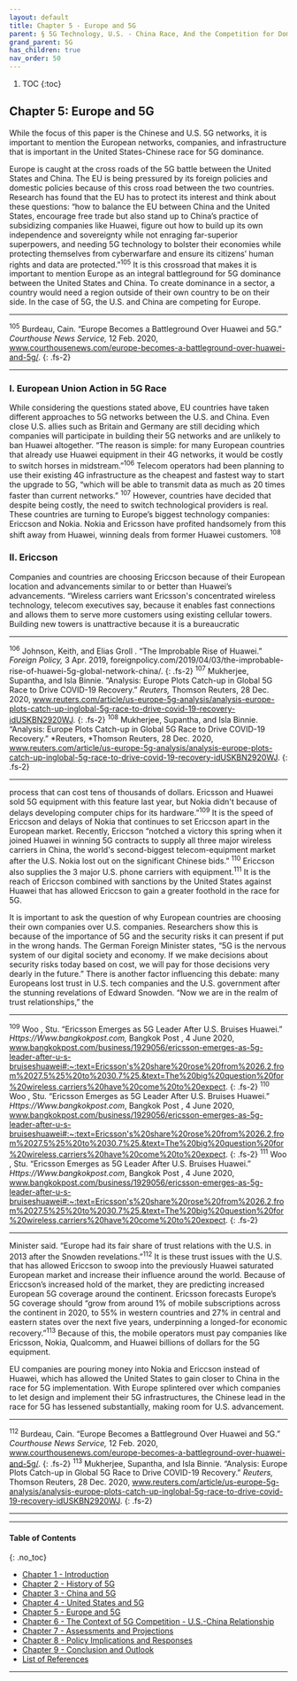 ```yaml
---
layout: default
title: Chapter 5 - Europe and 5G    
parent: § 5G Technology, U.S. - China Race, And the Competition for Dominance 
grand_parent: 5G 
has_children: true
nav_order: 50
---
```

<style>
.dont-break-out {
  /* These are technically the same, but use both */
  overflow-wrap: break-word;
  word-wrap: break-word;

     -ms-word-break: break-all;
  /* This is the dangerous one in WebKit, as it breaks things wherever */
  word-break: break-all;
  /* Instead use this non-standard one: */
  word-break: break-word;
}

.youtube-container {
    position: relative;
    width: 100%;
    height: 0;
    padding-bottom: 56.25%;
}
.youtube-video {
    position: absolute;
    top: 0;
    left: 0;
    width: 100%;
    height: 100%;
}

</style>

<div class="dont-break-out" markdown="1">

1. TOC
{:toc}

## Chapter 5: Europe and 5G
While the focus of this paper is the Chinese and U.S. 5G networks, it is important to mention the European networks, companies, and infrastructure that is important in the United States-Chinese race for 5G dominance. 

Europe is caught at the cross roads of the 5G battle between the United States and China. The EU is being pressured by its foreign policies and domestic policies because of this cross road between the two countries. Research has found that the EU has to protect its interest and think about these questions: “how to balance the EU between China and the United States, encourage free trade but also stand up to China’s practice of subsidizing companies like Huawei, figure out how to build up its own independence and sovereignty while not enraging far-superior superpowers, and needing 5G technology to bolster their economies while protecting themselves from cyberwarfare and ensure its citizens’ human rights and data are protected.”<sup>105</sup> It is this crossroad that makes it is important to mention Europe as an integral battleground for 5G dominance between the United States and China. To create dominance in a sector, a country would need a region outside of their own country to be on their side. In the case of 5G, the U.S. and China are competing for Europe.

***
<sup>105</sup> Burdeau, Cain. “Europe Becomes a Battleground Over Huawei and 5G.” *Courthouse News Service,* 12 Feb. 2020, www.courthousenews.com/europe-becomes-a-battleground-over-huawei-and-5g/. 
{: .fs-2}
***

### I. European Union Action in 5G Race
While considering the questions stated above, EU countries have taken different approaches to 5G networks between the U.S. and China. Even close U.S. allies such as Britain and Germany are still deciding which companies will participate in building their 5G networks and are unlikely to ban Huawei altogether. “The reason is simple: for many European countries that already use Huawei equipment in their 4G networks, it would be costly to switch horses in midstream.”<sup>106</sup> Telecom operators had been planning to use their existing 4G infrastructure as the cheapest and fastest way to start the upgrade to 5G, “which will be able to transmit data as much as 20 times faster than current networks.” <sup>107</sup> However, countries have decided that despite being costly, the need to switch technological providers is real. These countries are turning to Europe’s biggest technology companies: Ericcson and Nokia. Nokia and Ericsson have profited handsomely from this shift away from Huawei, winning deals from former Huawei customers. <sup>108</sup>

### II. Ericcson 
Companies and countries are choosing Ericcson because of their European location and advancements similar to or better than Huawei’s advancements. “Wireless carriers want Ericsson's concentrated wireless technology, telecom executives say, because it enables fast connections and allows them to serve more customers using existing cellular towers. Building new towers is unattractive because it is a bureaucratic

***
<sup>106</sup> Johnson, Keith, and Elias Groll . “The Improbable Rise of Huawei.” *Foreign Policy,* 3 Apr. 2019, foreignpolicy.com/2019/04/03/the-improbable-rise-of-huawei-5g-global-network-china/. 
{: .fs-2}
<sup>107</sup> Mukherjee, Supantha, and Isla Binnie. “Analysis: Europe Plots Catch-up in Global 5G Race to Drive COVID-19 Recovery.” *Reuters,* Thomson Reuters, 28 Dec. 2020, www.reuters.com/article/us-europe-5g-analysis/analysis-europe-plots-catch-up-inglobal-5g-race-to-drive-covid-19-recovery-idUSKBN2920WJ. 
{: .fs-2}
<sup>108</sup> Mukherjee, Supantha, and Isla Binnie. “Analysis: Europe Plots Catch-up in Global 5G Race to Drive COVID-19 Recovery.” *Reuters, *Thomson Reuters, 28 Dec. 2020, www.reuters.com/article/us-europe-5g-analysis/analysis-europe-plots-catch-up-inglobal-5g-race-to-drive-covid-19-recovery-idUSKBN2920WJ.
{: .fs-2}
***

process that can cost tens of thousands of dollars. Ericsson and Huawei sold 5G equipment with this feature last year, but Nokia didn't because of delays developing computer chips for its hardware.”<sup>109</sup> It is the speed of Ericcson and delays of Nokia that continues to set Ericcson apart in the European market. Recently, Ericcson “notched a victory this spring when it joined Huawei in winning 5G contracts to supply all three major wireless carriers in China, the world's second-biggest telecom-equipment market after the U.S. Nokia lost out on the significant Chinese bids.” <sup>110</sup> Ericcson also supplies the 3 major U.S. phone carriers with equipment.<sup>111</sup> It is the reach of Ericcson combined with sanctions by the United States against Huawei that has allowed Ericcson to gain a greater foothold in the race for 5G. 

It is important to ask the question of why European countries are choosing their own companies over U.S. companies. Researchers show this is because of the importance of 5G and the security risks it can present if put in the wrong hands. The German Foreign Minister states, “5G is the nervous system of our digital society and economy. If we make decisions about security risks today based on cost, we will pay for those decisions very dearly in the future.” There is another factor influencing this debate: many Europeans lost trust in U.S. tech companies and the U.S. government after the stunning revelations of Edward Snowden. “Now we are in the realm of trust relationships,” the

***
<sup>109</sup> Woo , Stu. “Ericsson Emerges as 5G Leader After U.S. Bruises Huawei.” *Https://Www.bangkokpost.com,* Bangkok Post , 4 June 2020, www.bangkokpost.com/business/1929056/ericsson-emerges-as-5g-leader-after-u-s-bruiseshuawei#:~:text=Ericsson's%20share%20rose%20from%2026.2,from%2027.5%25%20to%2030.7%25.&text=The%20big%20question%20for%20wireless,carriers%20have%20come%20to%20expect. 
{: .fs-2}
<sup>110</sup> Woo , Stu. “Ericsson Emerges as 5G Leader After U.S. Bruises Huawei.” *Https://Www.bangkokpost.com*, Bangkok Post , 4 June 2020, www.bangkokpost.com/business/1929056/ericsson-emerges-as-5g-leader-after-u-s-bruiseshuawei#:~:text=Ericsson's%20share%20rose%20from%2026.2,from%2027.5%25%20to%2030.7%25.&text=The%20big%20question%20for%20wireless,carriers%20have%20come%20to%20expect. 
{: .fs-2}
<sup>111</sup> Woo , Stu. “Ericsson Emerges as 5G Leader After U.S. Bruises Huawei.” *Https://Www.bangkokpost.com*, Bangkok Post , 4 June 2020, www.bangkokpost.com/business/1929056/ericsson-emerges-as-5g-leader-after-u-s-bruiseshuawei#:~:text=Ericsson's%20share%20rose%20from%2026.2,from%2027.5%25%20to%2030.7%25.&text=The%20big%20question%20for%20wireless,carriers%20have%20come%20to%20expect.
{: .fs-2}
***


Minister said. “Europe had its fair share of trust relations with the U.S. in 2013 after the Snowden revelations.”<sup>112</sup> It is these trust issues with the U.S. that has allowed Ericcson to swoop into the previously Huawei saturated European market and increase their influence around the world. Because of Ericcson’s increased hold of the market, they are predicting increased European 5G coverage around the continent. Ericsson forecasts Europe’s 5G coverage should “grow from around 1% of mobile subscriptions across the continent in 2020, to 55% in western countries and 27% in central and eastern states over the next five years, underpinning a longed-for economic recovery.”<sup>113</sup> Because of this, the mobile operators must pay companies like Ericsson, Nokia, Qualcomm, and Huawei billions of dollars for the 5G equipment.

EU companies are pouring money into Nokia and Ericcson instead of Huawei, which has allowed the United States to gain closer to China in the race for 5G implementation. With Europe splintered over which companies to let design and implement their 5G infrastructures, the Chinese lead in the race for 5G has lessened substantially, making room for U.S. advancement.

***
<sup>112</sup> Burdeau, Cain. “Europe Becomes a Battleground Over Huawei and 5G.” *Courthouse News Service,* 12 Feb. 2020, www.courthousenews.com/europe-becomes-a-battleground-over-huawei-and-5g/.
{: .fs-2}
<sup>113</sup> Mukherjee, Supantha, and Isla Binnie. “Analysis: Europe Plots Catch-up in Global 5G Race to Drive COVID-19 Recovery.” *Reuters,* Thomson Reuters, 28 Dec. 2020, www.reuters.com/article/us-europe-5g-analysis/analysis-europe-plots-catch-up-inglobal-5g-race-to-drive-covid-19-recovery-idUSKBN2920WJ.
{: .fs-2}
***

***

#### Table of Contents
{: .no_toc}

<ul><li> <a href="/docs/5G/5g-technology-us-china-race-and-the-competition-for-dominan-1/">Chapter 1 - Introduction</a></li><li> <a href="/docs/5G/5g-technology-us-china-race-and-the-competition-for-dominan-2/">Chapter 2 - History of 5G</a></li><li> <a href="/docs/5G/5g-technology-us-china-race-and-the-competition-for-dominan-3/">Chapter 3 - China and 5G</a></li><li> <a href="/docs/5G/5g-technology-us-china-race-and-the-competition-for-dominan-4/">Chapter 4 - United States and 5G</a></li><li> <a href="/docs/5G/5g-technology-us-china-race-and-the-competition-for-dominan-5/">Chapter 5 - Europe and 5G</a></li><li> <a href="/docs/5G/5g-technology-us-china-race-and-the-competition-for-dominan-6/">Chapter 6 - The Context of 5G Competition - U.S.-China Relationship</a></li><li> <a href="/docs/5G/5g-technology-us-china-race-and-the-competition-for-dominan-7/">Chapter 7 - Assessments and Projections</a></li><li> <a href="/docs/5G/5g-technology-us-china-race-and-the-competition-for-dominan-8/">Chapter 8 - Policy Implications and Responses</a></li><li> <a href="/docs/5G/5g-technology-us-china-race-and-the-competition-for-dominan-9/">Chapter 9 - Conclusion and Outlook</a></li><li> <a href="/docs/5G/5g-technology-us-china-race-and-the-competition-for-dominan-10/">List of References</a></li></ul>

***


</div>
